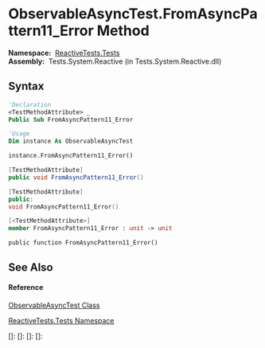 # ObservableAsyncTest.FromAsyncPattern11\_Error Method

**Namespace:**  [ReactiveTests.Tests](ReactiveTests.Tests\ReactiveTests.Tests.md)  
**Assembly:**  Tests.System.Reactive (in Tests.System.Reactive.dll)

## Syntax

```vb
'Declaration
<TestMethodAttribute> _
Public Sub FromAsyncPattern11_Error
```

```vb
'Usage
Dim instance As ObservableAsyncTest

instance.FromAsyncPattern11_Error()
```

```csharp
[TestMethodAttribute]
public void FromAsyncPattern11_Error()
```

```c++
[TestMethodAttribute]
public:
void FromAsyncPattern11_Error()
```

```fsharp
[<TestMethodAttribute>]
member FromAsyncPattern11_Error : unit -> unit 
```

```jscript
public function FromAsyncPattern11_Error()
```

## See Also

#### Reference

[ObservableAsyncTest Class](ObservableAsyncTest\ObservableAsyncTest.md)

[ReactiveTests.Tests Namespace](ReactiveTests.Tests\ReactiveTests.Tests.md)

[]: 
[]: 
[]: 
[]: 
